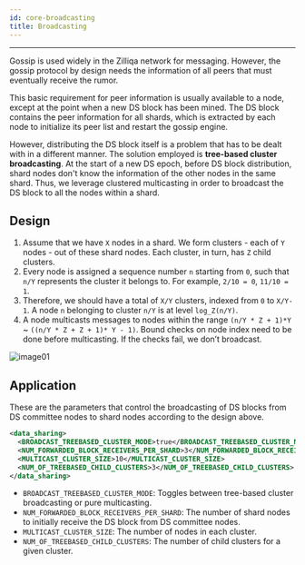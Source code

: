```yaml
---
id: core-broadcasting
title: Broadcasting
---
```


---
Gossip is used widely in the Zilliqa network for messaging. However, the gossip protocol by design needs the information of all peers that must eventually receive the rumor.

This basic requirement for peer information is usually available to a node, except at the point when a new DS block has been mined. The DS block contains the peer information for all shards, which is extracted by each node to initialize its peer list and restart the gossip engine.

However, distributing the DS block itself is a problem that has to be dealt with in a different manner. The solution employed is **tree-based cluster broadcasting**. At the start of a new DS epoch, before DS block distribution, shard nodes don't know the information of the other nodes in the same shard.
Thus, we leverage clustered multicasting in order to broadcast the DS block to all the nodes within a shard.

## Design

1. Assume that we have `X` nodes in a shard. We form clusters - each of `Y` nodes - out of these shard nodes. Each cluster, in turn, has `Z` child clusters.
1. Every node is assigned a sequence number `n` starting from `0`, such that `n/Y` represents the cluster it belongs to. For example, `2/10 = 0`, `11/10 = 1`.
1. Therefore, we should have a total of `X/Y` clusters, indexed from `0` to `X/Y-1`. A node `n` belonging to cluster `n/Y` is at level `log_Z(n/Y)`.
1. A node multicasts messages to nodes within the range `(n/Y * Z + 1)*Y` ~ `((n/Y * Z + Z + 1)* Y - 1)`. Bound checks on node index need to be done before multicasting. If the checks fail, we don’t broadcast.

![image01](../../assets/core/features/tree-based-cluster-broadcasting/broadcast.png)

## Application

These are the parameters that control the broadcasting of DS blocks from DS committee nodes to shard nodes according to the design above.

```xml
<data_sharing>
  <BROADCAST_TREEBASED_CLUSTER_MODE>true</BROADCAST_TREEBASED_CLUSTER_MODE>
  <NUM_FORWARDED_BLOCK_RECEIVERS_PER_SHARD>3</NUM_FORWARDED_BLOCK_RECEIVERS_PER_SHARD>
  <MULTICAST_CLUSTER_SIZE>10</MULTICAST_CLUSTER_SIZE>
  <NUM_OF_TREEBASED_CHILD_CLUSTERS>3</NUM_OF_TREEBASED_CHILD_CLUSTERS>
</data_sharing>
```

- `BROADCAST_TREEBASED_CLUSTER_MODE`: Toggles between tree-based cluster broadcasting or pure multicasting.
- `NUM_FORWARDED_BLOCK_RECEIVERS_PER_SHARD`: The number of shard nodes to initially receive the DS block from DS committee nodes.
- `MULTICAST_CLUSTER_SIZE`: The number of nodes in each cluster.
- `NUM_OF_TREEBASED_CHILD_CLUSTERS`: The number of child clusters for a given cluster.
